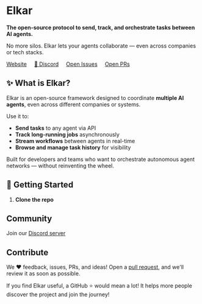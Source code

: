 
# Elkar

**The open-source protocol to send, track, and orchestrate tasks between AI agents.**

No more silos. Elkar lets your agents collaborate — even across companies or tech stacks.

[Website](https://yourwebsite.com) &nbsp;&nbsp;&nbsp; [💬 Discord](https://discord.gg/f5Znhcvm) &nbsp;&nbsp;&nbsp; [Open Issues](https://github.com/elkar-ai/elkar/issues) &nbsp;&nbsp;&nbsp; [Open PRs](https://github.com/elkar-ai/elkar/pulls)

## ✨ What is Elkar?

Elkar is an open-source framework designed to coordinate **multiple AI agents**, even across different companies or systems.

Use it to:
- **Send tasks** to any agent via API
- **Track long-running jobs** asynchronously
- **Stream workflows** between agents in real-time
- **Browse and manage task history** for visibility

Built for developers and teams who want to orchestrate autonomous agent networks — without reinventing the wheel.

## 🧪 Getting Started

1. **Clone the repo**




## Community
Join our [Discord server](https://discord.gg/f5Znhcvm)

## Contribute
We ❤️ feedback, issues, PRs, and ideas!
Open a [pull request](https://github.com/elkar-ai/elkar/pulls), and we'll review it as soon as possible.

If you find Elkar useful, a GitHub ⭐️ would mean a lot!
It helps more people discover the project and join the journey! 


